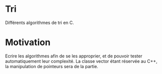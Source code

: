 # Tri
Différents algorithmes de tri en C.

# Motivation
Ecrire les algorithmes afin de se les approprier, et de pouvoir tester automatiquement leur complexité.
La classe vector étant réservée au C++, la manipulation de pointeurs sera de la partie.
